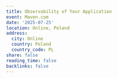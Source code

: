 ```yaml
---
title: Observability of Your Application
event: Maven.com
date: '2025-07-25'
location: Online, Poland
address:
  city: Online
  country: Poland
  country_code: PL
share: false
reading_time: false
backlinks: false
---
```

